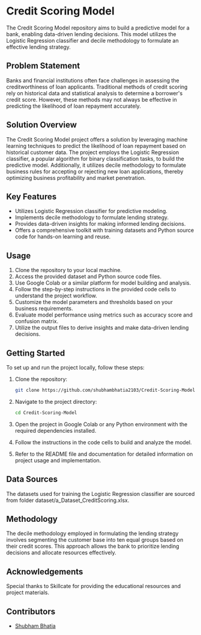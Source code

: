 # Credit Scoring Model

The Credit Scoring Model repository aims to build a predictive model for a bank, enabling data-driven lending decisions. This model utilizes the Logistic Regression classifier and decile methodology to formulate an effective lending strategy.

## Problem Statement
Banks and financial institutions often face challenges in assessing the creditworthiness of loan applicants. Traditional methods of credit scoring rely on historical data and statistical analysis to determine a borrower's credit score. However, these methods may not always be effective in predicting the likelihood of loan repayment accurately.

## Solution Overview
The Credit Scoring Model project offers a solution by leveraging machine learning techniques to predict the likelihood of loan repayment based on historical customer data. The project employs the Logistic Regression classifier, a popular algorithm for binary classification tasks, to build the predictive model. Additionally, it utilizes decile methodology to formulate business rules for accepting or rejecting new loan applications, thereby optimizing business profitability and market penetration.

## Key Features
- Utilizes Logistic Regression classifier for predictive modeling.
- Implements decile methodology to formulate lending strategy.
- Provides data-driven insights for making informed lending decisions.
- Offers a comprehensive toolkit with training datasets and Python source code for hands-on learning and reuse.

## Usage
1. Clone the repository to your local machine.
2. Access the provided dataset and Python source code files.
3. Use Google Colab or a similar platform for model building and analysis.
4. Follow the step-by-step instructions in the provided code cells to understand the project workflow.
5. Customize the model parameters and thresholds based on your business requirements.
6. Evaluate model performance using metrics such as accuracy score and confusion matrix.
7. Utilize the output files to derive insights and make data-driven lending decisions.

## Getting Started
To set up and run the project locally, follow these steps:
1. Clone the repository:

    ```bash
    git clone https://github.com/shubhambhatia2103/Credit-Scoring-Model.git
    ```

2. Navigate to the project directory:

    ```bash
    cd Credit-Scoring-Model
    ```

3. Open the project in Google Colab or any Python environment with the required dependencies installed.
4. Follow the instructions in the code cells to build and analyze the model.
5. Refer to the README file and documentation for detailed information on project usage and implementation.

## Data Sources
The datasets used for training the Logistic Regression classifier are sourced from folder dataset/a_Dataset_CreditScoring.xlsx.

## Methodology
The decile methodology employed in formulating the lending strategy involves segmenting the customer base into ten equal groups based on their credit scores. This approach allows the bank to prioritize lending decisions and allocate resources effectively.

## Acknowledgements
Special thanks to Skillcate for providing the educational resources and project materials.

## Contributors
- [Shubham Bhatia](https://www.linkedin.com/in/shubhambhatia2103/)


